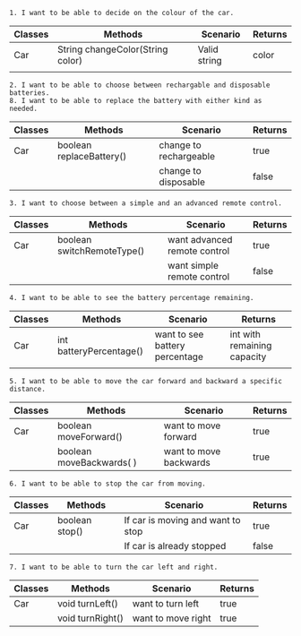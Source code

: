 ```
1. I want to be able to decide on the colour of the car.
```

| Classes | Methods                          | Scenario     | Returns |
|---------|----------------------------------|--------------|---------|
| Car     | String changeColor(String color) | Valid string | color   |
|         |                                  |              |         |


```
2. I want to be able to choose between rechargable and disposable batteries.
8. I want to be able to replace the battery with either kind as needed.
```

| Classes | Methods                    | Scenario               | Returns |
|---------|----------------------------|------------------------|---------|
| Car     | boolean replaceBattery()   | change to rechargeable | true    |
|         |                            | change to disposable   | false   |

```
3. I want to choose between a simple and an advanced remote control.
```

| Classes | Methods                    | Scenario                     | Returns |
|---------|----------------------------|------------------------------|---------|
| Car     | boolean switchRemoteType() | want advanced remote control | true    |
|         |                            | want simple remote control   | false   |

```
4. I want to be able to see the battery percentage remaining.
```

| Classes | Methods                 | Scenario                       | Returns                     |
|---------|-------------------------|--------------------------------|-----------------------------|
| Car     | int batteryPercentage() | want to see battery percentage | int with remaining capacity |
|         |                         |                                |                             |

```
5. I want to be able to move the car forward and backward a specific distance.
```

| Classes | Methods                  | Scenario               | Returns |
|---------|--------------------------|------------------------|---------|
| Car     | boolean moveForward()    | want to move forward   | true    |
|         | boolean moveBackwards( ) | want to move backwards | true    |

```
6. I want to be able to stop the car from moving.
```

| Classes | Methods        | Scenario                          | Returns |
|---------|----------------|-----------------------------------|---------|
| Car     | boolean stop() | If car is moving and want to stop | true    |
|         |                | If car is already stopped         | false   |


```
7. I want to be able to turn the car left and right.
```

| Classes | Methods          | Scenario           | Returns |
|---------|------------------|--------------------|---------|
| Car     | void turnLeft()  | want to turn left  | true    |
|         | void turnRight() | want to move right | true    |